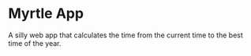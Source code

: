 # Myrtle App

A silly web app that calculates the time from the current time to the best time of the year.